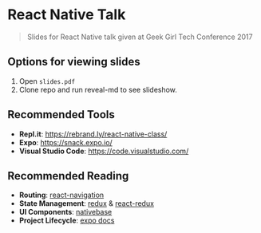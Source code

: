 # React Native Talk

> Slides for React Native talk given at Geek Girl Tech Conference 2017

## Options for viewing slides
1. Open `slides.pdf`
2. Clone repo and run reveal-md to see slideshow.

## Recommended Tools
- **Repl.it**: https://rebrand.ly/react-native-class/
- **Expo**: https://snack.expo.io/
- **Visual Studio Code**: https://code.visualstudio.com/

## Recommended Reading
- **Routing**: [react-navigation](https://reactnavigation.org)
- **State Management**: [redux](https://github.com/reactjs/redux) & [react-redux](https://github.com/reactjs/react-redux)
- **UI Components**: [nativebase](https://nativebase.io)
- **Project Lifecycle**: [expo docs](https://docs.expo.io/versions/v17.0.0/introduction/project-lifecycle.html)
